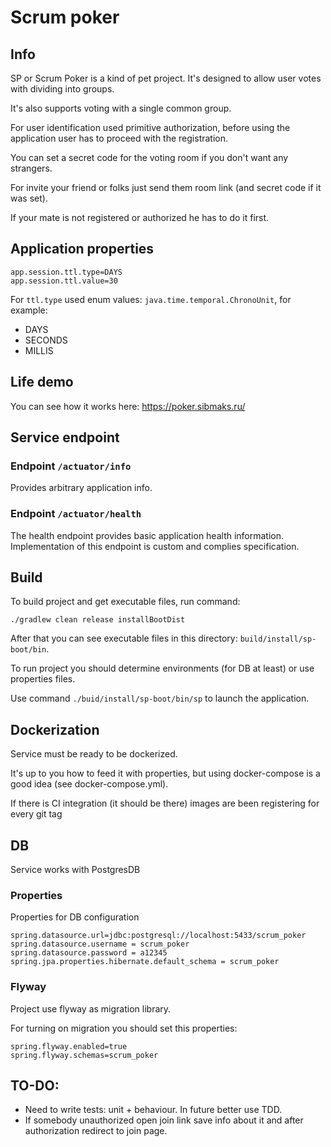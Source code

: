 # Scrum poker

## Info
SP or Scrum Poker is a kind of pet project. It's designed to allow user votes with dividing into groups.

It's also supports voting with a single common group.

For user identification used primitive authorization, before using the application user has to proceed with the registration.

You can set a secret code for the voting room if you don't want any strangers.

For invite your friend or folks just send them room link (and secret code if it was set).

If your mate is not registered or authorized he has to do it first.

## Application properties
```properties
app.session.ttl.type=DAYS
app.session.ttl.value=30
```

For `ttl.type` used enum values: `java.time.temporal.ChronoUnit`, for example:
- DAYS
- SECONDS
- MILLIS

## Life demo

You can see how it works here: https://poker.sibmaks.ru/

## Service endpoint

### Endpoint `/actuator/info`
Provides arbitrary application info.

### Endpoint `/actuator/health`
The health endpoint provides basic application health information. Implementation of this endpoint is custom and
complies specification.

## Build
To build project and get executable files, run command:

```
./gradlew clean release installBootDist
```

After that you can see executable files in this directory: `build/install/sp-boot/bin`.

To run project you should determine environments (for DB at least) or use properties files.

Use command `./buid/install/sp-boot/bin/sp` to launch the application.

## Dockerization
Service must be ready to be dockerized.

It's up to you how to feed it with properties, but using docker-compose is a good idea (see docker-compose.yml).

If there is CI integration (it should be there) images are been registering for every git tag

## DB
Service works with PostgresDB

### Properties
Properties for DB configuration

```properties
spring.datasource.url=jdbc:postgresql://localhost:5433/scrum_poker
spring.datasource.username = scrum_poker
spring.datasource.password = a12345
spring.jpa.properties.hibernate.default_schema = scrum_poker
```

### Flyway
Project use flyway as migration library.

For turning on migration you should set this properties:
```properties
spring.flyway.enabled=true
spring.flyway.schemas=scrum_poker
```

## TO-DO:
- Need to write tests: unit + behaviour. In future better use TDD.
- If somebody unauthorized open join link save info about it and after authorization redirect to join page. 
